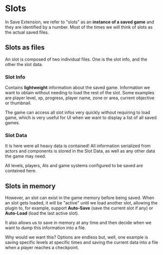 # Slots

In Save Extension, we refer to "slots" as an **instance of a saved game** and they are identified by a number.
Most of the times we will think of slots as the actual saved files.

## Slots as files

An slot is composed of two individual files. One is the slot info, and the other the slot data.

### Slot Info

Contains **lightweight** information about the saved game. Information we want to obtain without needing to load the rest of the slot.
Some examples are player level, xp, progress, player name, zone or area, current objective or thumbnail.

The game can access all slot infos very quickly without requiring to load game, which is very useful for UI when we want to display a list of all saved games.

### Slot Data

It is here were all heavy data is contained!
All information serialized from actors and components is stored in the Slot Data, as well as any other data the game may need.

All levels, players, AIs and game systems configured to be saved are contained here.

## Slots in memory

However, an slot can exist in the game memory before being saved.
When an slot gets loaded, it will be "active" until we load another slot, allowing the plugin to, for example, support **Auto-Save** (save the current slot if any) or **Auto-Load** (load the last active slot).

It also allows us to save in memory at any time and then decide when we want to dump this information into a file.

Why would we want this?
Options are endless but, well, one example is saving specific levels at specific times and saving the current data into a file when a player reaches a checkpoint.